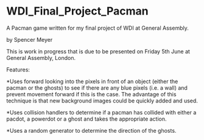 # WDI_Final_Project_Pacman
A Pacman game written for my final project of WDI at General Assembly. 

by Spencer Meyer

This is work in progress that is due to be presented on Friday 5th June at General Assembly, London.

Features:

*Uses forward looking into the pixels in front of an object (either the pacman or the ghosts) to see if there are any blue pixels (i.e. a wall) and prevent movement forward if this is the case.  The advantage of this technique is that new background images could be quickly added and used.

*Uses collision handlers to determine if a pacman has collided with either a pacdot, a powerdot or a ghost and takes the appropriate action.

*Uses a random generator to determine the direction of the ghosts.





